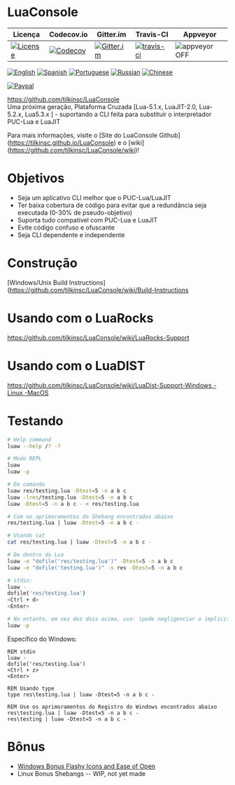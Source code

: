 # LuaConsole
| Licença | Codecov.io | Gitter.im | Travis-CI | Appveyor |
| ------- | ---------- | --------- | --------- | -------- |
| [![License](https://img.shields.io/github/license/tilkinsc/LuaConsole.svg)](https://github.com/tilkinsc/LuaConsole/blob/master/LICENSE) | [![Codecov](https://codecov.io/gh/tilkinsc/LuaConsole/coverage.svg?branch=master)](https://codecov.io/gh/tilkinsc/LuaConsole) | [![Gitter.im](https://badges.gitter.im/tilkinsc/LuaConsole.png)](https://gitter.im/LuaConsole) | [![travis-ci](https://travis-ci.org/tilkinsc/LuaConsole.svg?branch=master)](https://travis-ci.org/tilkinsc/LuaConsole) | ![appveyor](https://ci.appveyor.com/api/projects/status/github/tilkinsc/LuaConsole?svg=true) OFF |  

[![English](https://i.imgur.com/koEsWJi.png)](https://github.com/tilkinsc/LuaConsole/blob/master/README.md)
[![Spanish](https://i.imgur.com/6eQwrN2.png)](https://github.com/tilkinsc/LuaConsole/blob/master/README.espanol.md)
[![Portuguese](https://i.imgur.com/MQ1ArnU.png)](https://github.com/tilkinsc/LuaConsole/blob/master/README.portugues.md)
[![Russian](https://i.imgur.com/cuby3uW.png)](https://github.com/tilkinsc/LuaConsole/blob/master/README.russian.md)
[![Chinese](https://i.imgur.com/pDy0fs3.png)](https://github.com/tilkinsc/LuaConsole/blob/master/README.chinese.md)

[![Paypal](https://www.paypalobjects.com/en_US/i/btn/btn_donateCC_LG.gif)](https://www.paypal.com/donate?business=RCR8HT8GDC5XC&item_name=Free+Software&currency_code=USD)

https://github.com/tilkinsc/LuaConsole  
Uma próxima geração, Plataforma Cruzada \[Lua-5.1.x, LuaJIT-2.0, Lua-5.2.x, Lua5.3.x \] - suportando a CLI feita para substituir o interpretador PUC-Lua e LuaJIT  

Para mais informações, visite o [Site do LuaConsole Github] (https://tilkinsc.github.io/LuaConsole) e o [wiki] (https://github.com/tilkinsc/LuaConsole/wiki)!  

# Objetivos
* Seja um aplicativo CLI melhor que o PUC-Lua/LuaJIT
* Ter baixa cobertura de código para evitar que a redundância seja executada (0-30% de pseudo-objetivo)
* Suporta tudo compatível com PUC-Lua e LuaJIT
* Evite código confuso e ofuscante
* Seja CLI dependente e independente 

# Construção
[Windows/Unix Build Instructions](https://github.com/tilkinsc/LuaConsole/wiki/Build-Instructions

# Usando com o LuaRocks
https://github.com/tilkinsc/LuaConsole/wiki/LuaRocks-Support  

# Usando com o LuaDIST
https://github.com/tilkinsc/LuaConsole/wiki/LuaDist-Support-Windows,-Linux,-MacOS

# Testando
```bash
# Help command
luaw --help /? -?

# Modo REPL
luaw
luaw -p

# Do comando
luaw res/testing.lua -Dtest=5 -n a b c
luaw -lres/testing.lua -Dtest=5 -n a b c
luaw -Dtest=5 -n a b c - < res/testing.lua

# Com os aprimoramentos do Shebang encontrados abaixo
res/testing.lua | luaw -Dtest=5 -n a b c -

# Usando cat
cat res/testing.lua | luaw -Dtest=5 -n a b c -

# De dentro da Lua
luaw -e "dofile('res/testing.lua')" -Dtest=5 -n a b c
luaw -e "dofile('testing.lua')" -s res -Dtest=5 -n a b c

# stdin:
luaw -
dofile('res/testing.lua')
<Ctrl + d>
<Enter>

# No entanto, em vez dos dois acima, use: (pode negligenciar o implícito -p)
luaw -p
```

Específico do Windows:
```batch
REM stdin
luaw -
dofile('res/testing.lua')
<Ctrl + z>
<Enter>

REM Usando type
type res\testing.lua | luaw -Dtest=5 -n a b c -

REM Use os aprimoramentos do Registro do Windows encontrados abaixo
res\testing.lua | luaw -Dtest=5 -n a b c -
res\testing | luaw -Dtest=5 -n a b c -
```

# Bônus
* [Windows Bonus Flashy Icons and Ease of Open](https://github.com/tilkinsc/LuaConsole/wiki/Windows-Bonus---Flashy-Icons-and-Ease-of-Open)  
* Linux Bonus Shebangs -- WIP, not yet made
